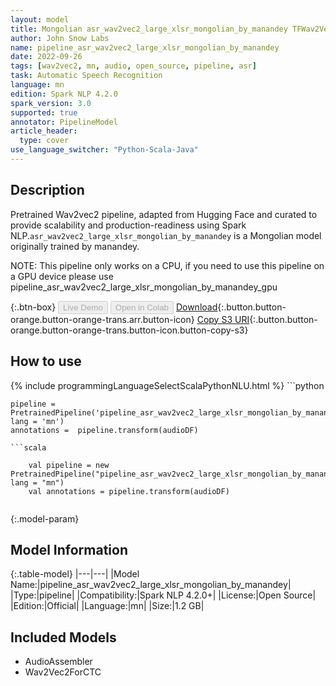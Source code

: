```yaml
---
layout: model
title: Mongolian asr_wav2vec2_large_xlsr_mongolian_by_manandey TFWav2Vec2ForCTC from manandey
author: John Snow Labs
name: pipeline_asr_wav2vec2_large_xlsr_mongolian_by_manandey
date: 2022-09-26
tags: [wav2vec2, mn, audio, open_source, pipeline, asr]
task: Automatic Speech Recognition
language: mn
edition: Spark NLP 4.2.0
spark_version: 3.0
supported: true
annotator: PipelineModel
article_header:
  type: cover
use_language_switcher: "Python-Scala-Java"
---
```


## Description

Pretrained Wav2vec2  pipeline, adapted from Hugging Face and curated to provide scalability and production-readiness using Spark NLP.`asr_wav2vec2_large_xlsr_mongolian_by_manandey` is a Mongolian model originally trained by manandey.

NOTE: This pipeline only works on a CPU, if you need to use this pipeline on a GPU device please use pipeline_asr_wav2vec2_large_xlsr_mongolian_by_manandey_gpu

{:.btn-box}
<button class="button button-orange" disabled>Live Demo</button>
<button class="button button-orange" disabled>Open in Colab</button>
[Download](https://s3.amazonaws.com/auxdata.johnsnowlabs.com/public/models/pipeline_asr_wav2vec2_large_xlsr_mongolian_by_manandey_mn_4.2.0_3.0_1664189565463.zip){:.button.button-orange.button-orange-trans.arr.button-icon}
[Copy S3 URI](s3://auxdata.johnsnowlabs.com/public/models/pipeline_asr_wav2vec2_large_xlsr_mongolian_by_manandey_mn_4.2.0_3.0_1664189565463.zip){:.button.button-orange.button-orange-trans.button-icon.button-copy-s3}

## How to use



<div class="tabs-box" markdown="1">
{% include programmingLanguageSelectScalaPythonNLU.html %}
```python

    pipeline = PretrainedPipeline('pipeline_asr_wav2vec2_large_xlsr_mongolian_by_manandey', lang = 'mn')
    annotations =  pipeline.transform(audioDF)
    
```
```scala

    val pipeline = new PretrainedPipeline("pipeline_asr_wav2vec2_large_xlsr_mongolian_by_manandey", lang = "mn")
    val annotations = pipeline.transform(audioDF)
    
```
</div>

{:.model-param}
## Model Information

{:.table-model}
|---|---|
|Model Name:|pipeline_asr_wav2vec2_large_xlsr_mongolian_by_manandey|
|Type:|pipeline|
|Compatibility:|Spark NLP 4.2.0+|
|License:|Open Source|
|Edition:|Official|
|Language:|mn|
|Size:|1.2 GB|

## Included Models

- AudioAssembler
- Wav2Vec2ForCTC